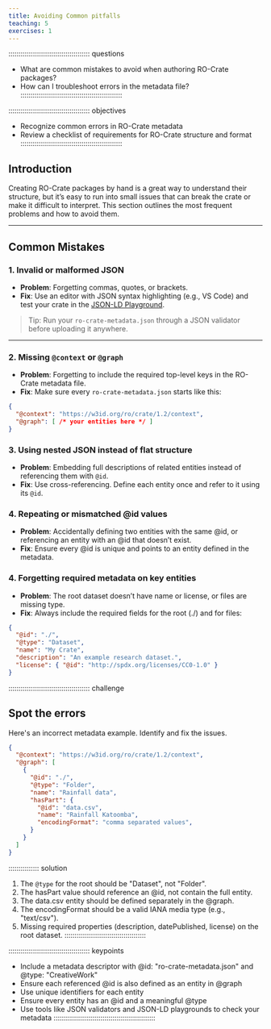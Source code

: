 ```yaml
---
title: Avoiding Common pitfalls
teaching: 5
exercises: 1
---
```


:::::::::::::::::::::::::::::::::::::::: questions
- What are common mistakes to avoid when authoring RO-Crate packages?
- How can I troubleshoot errors in the metadata file?
::::::::::::::::::::::::::::::::::::::::::::::::::

:::::::::::::::::::::::::::::::::::::::: objectives
- Recognize common errors in RO-Crate metadata
- Review a checklist of requirements for RO-Crate structure and format
::::::::::::::::::::::::::::::::::::::::::::::::::

## Introduction

Creating RO-Crate packages by hand is a great way to understand their structure, but it’s easy to run into small issues that can break the crate or make it difficult to interpret. This section outlines the most frequent problems and how to avoid them.

---

## Common Mistakes

### 1. Invalid or malformed JSON

- **Problem**: Forgetting commas, quotes, or brackets.
- **Fix**: Use an editor with JSON syntax highlighting (e.g., VS Code) and test your crate in the [JSON-LD Playground](https://json-ld.org/playground/).

> Tip: Run your `ro-crate-metadata.json` through a JSON validator before uploading it anywhere.

---

### 2. Missing `@context` or `@graph`

- **Problem**: Forgetting to include the required top-level keys in the RO-Crate metadata file.
- **Fix**: Make sure every `ro-crate-metadata.json` starts like this:

```json
{
  "@context": "https://w3id.org/ro/crate/1.2/context",
  "@graph": [ /* your entities here */ ]
}
```

### 3. Using nested JSON instead of flat structure

- **Problem**: Embedding full descriptions of related entities instead of referencing them with `@id`.
- **Fix**: Use cross-referencing. Define each entity once and refer to it using its `@id`.

### 4. Repeating or mismatched @id values
- **Problem**: Accidentally defining two entities with the same @id, or referencing an entity with an @id that doesn’t exist.
- **Fix**: Ensure every @id is unique and points to an entity defined in the metadata.

### 4. Forgetting required metadata on key entities
- **Problem**: The root dataset doesn’t have name or license, or files are missing type.
- **Fix**: Always include the required fields for the root (./) and for files:
```json
{
  "@id": "./",
  "@type": "Dataset",
  "name": "My Crate",
  "description": "An example research dataset.",
  "license": { "@id": "http://spdx.org/licenses/CC0-1.0" }
}
```
:::::::::::::::::::::::::::::::::::::::: challenge
## Spot the errors
Here's an incorrect metadata example. Identify and fix the issues.

```json
{
  "@context": "https://w3id.org/ro/crate/1.2/context",
  "@graph": [
    {
      "@id": "./",
      "@type": "Folder",
      "name": "Rainfall data",
      "hasPart": {
        "@id": "data.csv",
        "name": "Rainfall Katoomba",
        "encodingFormat": "comma separated values",
      }
    }
  ]
}
```
:::::::::::::::  solution
1. The `@type` for the root should be "Dataset", not "Folder". 
2. The hasPart value should reference an @id, not contain the full entity.
3. The data.csv entity should be defined separately in the @graph.
4. The encodingFormat should be a valid IANA media type (e.g., "text/csv").
5. Missing required properties (description, datePublished, license) on the root dataset.
::::::::::::::::::::::::::::::::::::::::

:::::::::::::::::::::::::::::::::::::::: keypoints
- Include a metadata descriptor with @id: "ro-crate-metadata.json" and @type: "CreativeWork"
- Ensure each referenced @id is also defined as an entity in @graph
- Use unique identifiers for each entity
- Ensure every entity has an @id and a meaningful @type
- Use tools like JSON validators and JSON-LD playgrounds to check your metadata
::::::::::::::::::::::::::::::::::::::::::::::::::